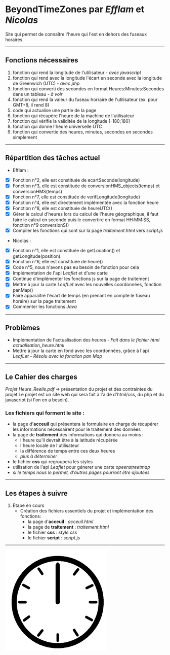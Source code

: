 # BeyondTimeZones par ***Efflam*** et ***Nicolas*** 
Site qui permet de connaître l'heure qui l'est en dehors des fuseaux horaires.
___
## Fonctions nécessaires
1. fonction qui rend la longitude de l'utilisateur - *avec javascript*
2. fonction qui rend avec la longitude l'écart en seconde avec la longitude de Greenwich (UTC) - *avec php*
3. fonction qui converti des secondes en format Heures:Minutes:Secondes dans un tableau - *à voir*
4. fonction qui rend la valeur du fuseau horraire de l'utilisateur (ex: pour GMT+8, il rend 8) 
5. code qui actualise une partie de la page
6. fonction qui récupère l'heure de la machine de l'utilisateur
7. fonction qui vérifie la validitée de la longitude [-180;180]
8. fonction qui donne l'heure universelle UTC
9. fonction qui convertie des heures, minutes, secondes en secondes simplement
___
## Répartition des tâches actuel
- Efflam :
- [x] Fonction n°2, elle est constituée de ecartSeconde(longitude)
- [x] Fonction n°3, elle est constituée de conversionHMS_objects(temps) et conversionHMS(temps)
- [x] Fonction n°7, elle est constituée de verifLongitude(longitude)
- [x] Fonction n°4, elle est directement implémentée avec la fonction heure
- [x] Fonction n°8, elle est constituée de heureUTC()
- [x] Gérer le calcul d'heures lors du calcul de l'heure géographique, il faut faire le calcul en seconde puis le convertire en format HH:MM:SS, fonction n°9 conversionS()
- [x] Compiler les fonctions qui sont sur la page *traitement.html* vers *script.js*
- Nicolas :
- [x] Fonction n°1, elle est constituée de getLocation() et getLongitude(position).
- [x] Fonction n°6, elle est constituée de heure()
- [x] Code n°5, nous n'avons pas eu besoin de fonction pour cela
- [x] Implémentation de l'api *Leaflet* et d'une carte
- [x] Continue d'implémenter les fonctions js sur la page de traitement
- [x] Mettre à jour la carte *LeafLet* avec les nouvelles coordonnées, fonction panMap()
- [x] Faire apparaître l'écart de temps (en prenant en compte le fuseau horaire) sur la page traitement
- [x] Commenter les fonctions *Java*
___
## Problèmes
- Implémentation de l'actualisation des heures - *Fait dans le fichier html actualisation_heure.html*
- Mettre à jour la carte en fond avec les coordonnées, grâce à l'api *LeafLet* - *Résolu avec la fonction pan Map*
___
## Le Cahier des charges
*Projet Heure_Reelle.pdf* => présentation du projet et des contraintes du projet
Le projet est un site web qui sera fait à l'aide d'html/css, du php et du javascript (si l'on en a besoin).
### Les fichiers qui forment le site :
  - la page d'**acceuil** qui présentera le formulaire en charge de récupérer les informations nécessairent pour le traitement des données
  - la page de **traitement** des informations qui donnera au moins :
    - l'heure qu'il devrait être à la latitude récupérée
    - l'heure locale de l'utilisateur
    - la différence de temps entre ces deux heures
    - *plus à déterminer*
  - le fichier **css** qui regroupera les styles 
  - utilisation de l'api *Leaflet* pour génerer une carte *opeenstreetmap*
  - *si le temps nous le permet, d'autres pages pourront être ajoutées*
___
## Les étapes à suivre
1. Etape en cours
   - Création des fichiers essentiels du projet et implémentation des fonctions:
     - la page d'**acceuil** : *acceuil.html*
     - la page de **traitement** : *traitement.html*
     - le fichier **css** : *style.css* 
     - le fichier **script** : *script.js*

___
![CLOCK](clock.gif) 
